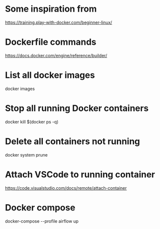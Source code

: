 # Some inspiration from
https://training.play-with-docker.com/beginner-linux/

# Dockerfile commands
https://docs.docker.com/engine/reference/builder/

# List all docker images
docker images 

# Stop all running Docker containers
docker kill $(docker ps -q)

# Delete all containers not running
docker system prune

# Attach VSCode to running container
https://code.visualstudio.com/docs/remote/attach-container

# Docker compose
docker-compose --profile airflow up

